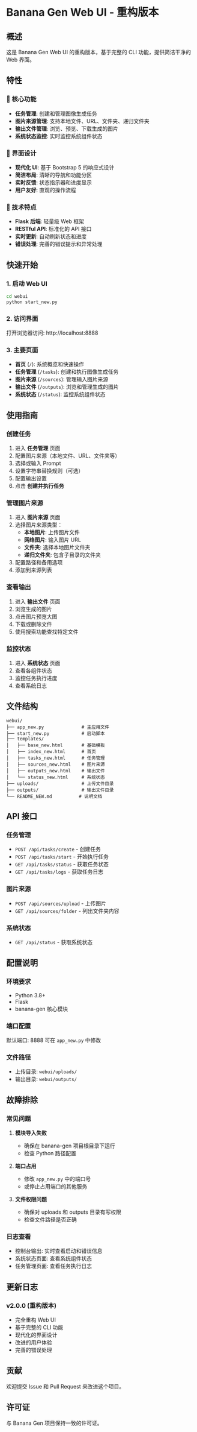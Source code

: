 # Banana Gen Web UI - 重构版本

## 概述

这是 Banana Gen Web UI 的重构版本，基于完整的 CLI 功能，提供简洁干净的 Web 界面。

## 特性

### 🎯 核心功能
- **任务管理**: 创建和管理图像生成任务
- **图片来源管理**: 支持本地文件、URL、文件夹、递归文件夹
- **输出文件管理**: 浏览、预览、下载生成的图片
- **系统状态监控**: 实时监控系统组件状态

### 🎨 界面设计
- **现代化 UI**: 基于 Bootstrap 5 的响应式设计
- **简洁布局**: 清晰的导航和功能分区
- **实时反馈**: 状态指示器和进度显示
- **用户友好**: 直观的操作流程

### 🔧 技术特点
- **Flask 后端**: 轻量级 Web 框架
- **RESTful API**: 标准化的 API 接口
- **实时更新**: 自动刷新状态和进度
- **错误处理**: 完善的错误提示和异常处理

## 快速开始

### 1. 启动 Web UI

```bash
cd webui
python start_new.py
```

### 2. 访问界面

打开浏览器访问: http://localhost:8888

### 3. 主要页面

- **首页** (`/`): 系统概览和快速操作
- **任务管理** (`/tasks`): 创建和执行图像生成任务
- **图片来源** (`/sources`): 管理输入图片来源
- **输出文件** (`/outputs`): 浏览和管理生成的图片
- **系统状态** (`/status`): 监控系统组件状态

## 使用指南

### 创建任务

1. 进入 **任务管理** 页面
2. 配置图片来源（本地文件、URL、文件夹等）
3. 选择或输入 Prompt
4. 设置字符串替换规则（可选）
5. 配置输出设置
6. 点击 **创建并执行任务**

### 管理图片来源

1. 进入 **图片来源** 页面
2. 选择图片来源类型：
   - **本地图片**: 上传图片文件
   - **网络图片**: 输入图片 URL
   - **文件夹**: 选择本地图片文件夹
   - **递归文件夹**: 包含子目录的文件夹
3. 配置路径和备用选项
4. 添加到来源列表

### 查看输出

1. 进入 **输出文件** 页面
2. 浏览生成的图片
3. 点击图片预览大图
4. 下载或删除文件
5. 使用搜索功能查找特定文件

### 监控状态

1. 进入 **系统状态** 页面
2. 查看各组件状态
3. 监控任务执行进度
4. 查看系统日志

## 文件结构

```
webui/
├── app_new.py              # 主应用文件
├── start_new.py            # 启动脚本
├── templates/
│   ├── base_new.html       # 基础模板
│   ├── index_new.html      # 首页
│   ├── tasks_new.html      # 任务管理
│   ├── sources_new.html    # 图片来源
│   ├── outputs_new.html    # 输出文件
│   └── status_new.html     # 系统状态
├── uploads/                # 上传文件目录
├── outputs/                # 输出文件目录
└── README_NEW.md          # 说明文档
```

## API 接口

### 任务管理
- `POST /api/tasks/create` - 创建任务
- `POST /api/tasks/start` - 开始执行任务
- `GET /api/tasks/status` - 获取任务状态
- `GET /api/tasks/logs` - 获取任务日志

### 图片来源
- `POST /api/sources/upload` - 上传图片
- `GET /api/sources/folder` - 列出文件夹内容

### 系统状态
- `GET /api/status` - 获取系统状态

## 配置说明

### 环境要求
- Python 3.8+
- Flask
- banana-gen 核心模块

### 端口配置
默认端口: 8888
可在 `app_new.py` 中修改

### 文件路径
- 上传目录: `webui/uploads/`
- 输出目录: `webui/outputs/`

## 故障排除

### 常见问题

1. **模块导入失败**
   - 确保在 banana-gen 项目根目录下运行
   - 检查 Python 路径配置

2. **端口占用**
   - 修改 `app_new.py` 中的端口号
   - 或停止占用端口的其他服务

3. **文件权限问题**
   - 确保对 uploads 和 outputs 目录有写权限
   - 检查文件路径是否正确

### 日志查看
- 控制台输出: 实时查看启动和错误信息
- 系统状态页面: 查看系统组件状态
- 任务管理页面: 查看任务执行日志

## 更新日志

### v2.0.0 (重构版本)
- 完全重构 Web UI
- 基于完整的 CLI 功能
- 现代化的界面设计
- 改进的用户体验
- 完善的错误处理

## 贡献

欢迎提交 Issue 和 Pull Request 来改进这个项目。

## 许可证

与 Banana Gen 项目保持一致的许可证。
